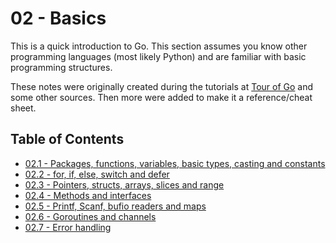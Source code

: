 # 02 - Basics
This is a quick introduction to Go. This section assumes you know other programming languages (most likely Python) and are familiar with basic programming structures.

These notes were originally created during the tutorials at [Tour of Go][tour-of-go] and some other sources. Then more were added to make it a reference/cheat sheet.

## Table of Contents

- [02.1 - Packages, functions, variables, basic types, casting and constants](02.1.md)
- [02.2 - for, if, else, switch and defer](02.2.md)
- [02.3 - Pointers, structs, arrays, slices and range](02.3.md)
- [02.4 - Methods and interfaces](02.4.md)
- [02.5 - Printf, Scanf, bufio readers and maps](02.5.md)
- [02.6 - Goroutines and channels](02.6.md)
- [02.7 - Error handling](02.7.md)

<!-- Links -->

[tour-of-go]: https://tour.golang.org/
